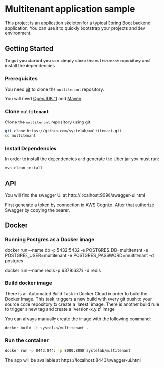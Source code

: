 
# Multitenant application sample

This project is an application skeleton for a typical [Spring Boot][sboot] backend application. You can use it
to quickly bootstrap your projects and dev environment.


## Getting Started

To get you started you can simply clone the `multitenant` repository and install the dependencies:

### Prerequisites

You need [git][git] to clone the `multitenant` repository.

You will need [OpenJDK 11][jdk-download] and [Maven][maven].

### Clone `multitenant`

Clone the `multitenant` repository using git:

```bash
git clone https://github.com/systelab/multitenant.git
cd multitenant
```

### Install Dependencies

In order to install the dependencies and generate the Uber jar you must run:

```bash
mvn clean install
```

## API

You will find the swagger UI at http://localhost:9090/swagger-ui.html

First generate a token by connection to AWS Cognito. After that authorize Swagger by copying the bearer.

## Docker

### Running Postgres as a Docker image

docker run --name db -p 5432:5432 -e POSTGRES_DB=multitenant -e POSTGRES_USER=multitenant -e POSTGRES_PASSWORD=multitenant -d postgres

docker run --name redis -p 6379:6379 -d redis

### Build docker image

There is an Automated Build Task in Docker Cloud in order to build the Docker Image.
This task, triggers a new build with every git push to your source code repository to create a 'latest' image.
There is another build rule to trigger a new tag and create a 'version-x.y.z' image

You can always manually create the image with the following command:

```bash
docker build -t systelab/multitenant . 
```

### Run the container

```bash
docker run -p 8443:8443 -p 8080:8080 systelab/multitenant
```

The app will be available at https://localhost:8443/swagger-ui.html


[git]: https://git-scm.com/
[sboot]: https://projects.spring.io/spring-boot/
[maven]: https://maven.apache.org/download.cgi
[jdk-download]: https://adoptopenjdk.net/
[JEE]: http://www.oracle.com/technetwork/java/javaee/tech/index.html
[jwt]: https://jwt.io/
[cors]: https://en.wikipedia.org/wiki/Cross-origin_resource_sharing
[swagger]: https://swagger.io/
[allure]: https://docs.qameta.io/allure/
[junit]: https://junit.org/junit5/

